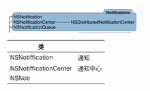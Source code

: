 ![](/assets/API/FoundationAssets/NotifficationsAssets/Notiffications.jpg)

| 类 | |
|--|--|
| NSNotiffication| 通知 |
| NSNotifficationCenter | 通知中心 |
| NSNoti| |